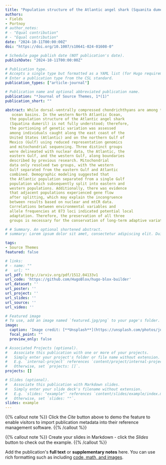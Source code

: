```yaml
---
title: "Population structure of the Atlantic angel shark (Squanita dumeril) in United States waters of the western North Atlantic Ocean"
authors:
- Fields
- Portnoy
# author_notes:
# - "Equal contribution"
# - "Equal contribution"
date: "2024-10-11T00:00:00Z"
doi: "https://doi.org/10.1007/s10641-024-01608-0"

# Schedule page publish date (NOT publication's date).
publishDate: "2024-10-11T00:00:00Z"

# Publication type.
# Accepts a single type but formatted as a YAML list (for Hugo requirements).
# Enter a publication type from the CSL standard.
publication_types: ["article-journal"]

# Publication name and optional abbreviated publication name.
publication: "*Journal of Source Themes, 1*(1)"
publication_short: ""

abstract: While dorsal-ventrally compressed chondrichthyans are among the most imperiled fishes in the world, there is still limited knowledge of the biology of many of these species, even in well-studied
   ocean basins. In the western North Atlantic Ocean,
  the population structure of the Atlantic angel shark
  (Squatina dumeril) is not fully understood; therefore,
  the portioning of genetic variation was assessed
  among individuals caught along the east coast of the
  United States (Atlantic) and on the northern Gulf of
  Mexico (Gulf) using reduced representation genomics
  and mitochondrial sequencing. Three distinct groups
  were delineated with nuclear data, the Atlantic, the
  eastern Gulf, and the western Gulf, along boundaries
  described by previous research. Mitochondrial
  data only resolved two groups, with the western
  Gulf separated from the eastern Gulf and Atlantic
  combined. Demographic modeling suggested that
  the Atlantic population separated from a single Gulf
  population which subsequently split into eastern and
  western populations. Additionally, there was evidence
  that adjacent populations experienced gene flow
  after splitting, which may explain the incongruence
  between results based on nuclear and mtCR data.
  Correlations between environmental variables and
  allele frequencies at 873 loci indicated potential local
  adaptation. Therefore, the preservation of all three
  groups is necessary for the conservation of long-term adaptive variation important for species persistence.

# # Summary. An optional shortened abstract.
# summary: Lorem ipsum dolor sit amet, consectetur adipiscing elit. Duis posuere tellus ac convallis placerat. Proin tincidunt magna sed ex sollicitudin condimentum.

tags:
- Source Themes
featured: false

# links:
# - name: ""
#   url: ""
url_pdf: http://arxiv.org/pdf/1512.04133v1
url_code: 'https://github.com/HugoBlox/hugo-blox-builder'
url_dataset: ''
url_poster: ''
url_project: ''
url_slides: ''
url_source: ''
url_video: ''

# Featured image
# To use, add an image named `featured.jpg/png` to your page's folder. 
image:
  caption: 'Image credit: [**Unsplash**](https://unsplash.com/photos/jdD8gXaTZsc)'
  focal_point: ""
  preview_only: false

# Associated Projects (optional).
#   Associate this publication with one or more of your projects.
#   Simply enter your project's folder or file name without extension.
#   E.g. `internal-project` references `content/project/internal-project/index.md`.
#   Otherwise, set `projects: []`.
projects: []

# Slides (optional).
#   Associate this publication with Markdown slides.
#   Simply enter your slide deck's filename without extension.
#   E.g. `slides: "example"` references `content/slides/example/index.md`.
#   Otherwise, set `slides: ""`.
slides: example
---
```


{{% callout note %}}
Click the *Cite* button above to demo the feature to enable visitors to import publication metadata into their reference management software.
{{% /callout %}}

{{% callout note %}}
Create your slides in Markdown - click the *Slides* button to check out the example.
{{% /callout %}}

Add the publication's **full text** or **supplementary notes** here. You can use rich formatting such as including [code, math, and images](https://docs.hugoblox.com/content/writing-markdown-latex/).
